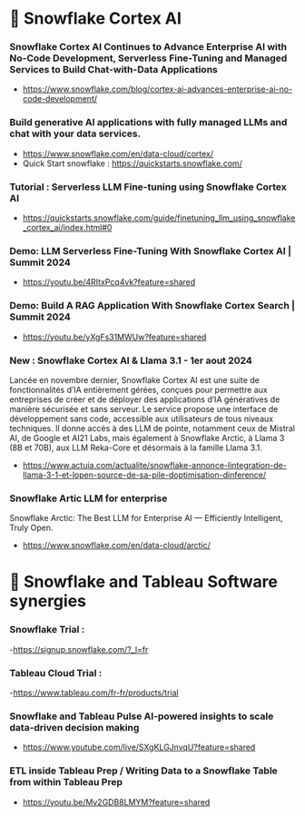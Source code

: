 
# 🚀 Snowflake Cortex AI

### Snowflake Cortex AI Continues to Advance Enterprise AI with No-Code Development, Serverless Fine-Tuning and Managed Services to Build Chat-with-Data Applications
- https://www.snowflake.com/blog/cortex-ai-advances-enterprise-ai-no-code-development/

### Build generative AI applications with fully managed LLMs and chat with your data services. 
- https://www.snowflake.com/en/data-cloud/cortex/
- Quick Start snowflake : https://quickstarts.snowflake.com/
                
### Tutorial : Serverless LLM Fine-tuning using Snowflake Cortex AI
   - https://quickstarts.snowflake.com/guide/finetuning_llm_using_snowflake_cortex_ai/index.html#0
                
### Demo: LLM Serverless Fine-Tuning With Snowflake Cortex AI | Summit 2024
   - https://youtu.be/4RItxPcq4vk?feature=shared
                
### Demo: Build A RAG Application With Snowflake Cortex Search | Summit 2024
  - https://youtu.be/yXgFs31MWUw?feature=shared

### New : Snowflake Cortex AI & Llama 3.1 - 1er aout 2024
Lancée en novembre dernier, Snowflake Cortex AI est une suite de fonctionnalités d’IA entièrement gérées, conçues pour permettre aux entreprises de créer et de déployer des applications d’IA génératives de manière sécurisée et sans serveur. Le service propose une interface de développement sans code, accessible aux utilisateurs de tous niveaux techniques. Il donne accès à des LLM de pointe, notamment ceux de Mistral AI, de Google et AI21 Labs, mais également à Snowflake Arctic, à Llama 3 (8B et 70B), aux LLM Reka-Core et désormais à la famille Llama 3.1.
- https://www.actuia.com/actualite/snowflake-annonce-lintegration-de-llama-3-1-et-lopen-source-de-sa-pile-doptimisation-dinference/

### Snowflake Artic LLM for enterprise 
Snowflake Arctic: The Best LLM for Enterprise AI — Efficiently Intelligent, Truly Open. 
- https://www.snowflake.com/en/data-cloud/arctic/

# 🚀 Snowflake and Tableau Software synergies 
  ### Snowflake Trial : 
  -https://signup.snowflake.com/?_l=fr
  ### Tableau Cloud Trial : 
  -https://www.tableau.com/fr-fr/products/trial
  ### Snowflake and Tableau Pulse AI-powered insights to scale data-driven decision making
  - https://www.youtube.com/live/SXgKLGJnvqU?feature=shared
  ### ETL inside Tableau Prep / Writing Data to a Snowflake Table from within Tableau Prep
  - https://youtu.be/Mv2GDB8LMYM?feature=shared




